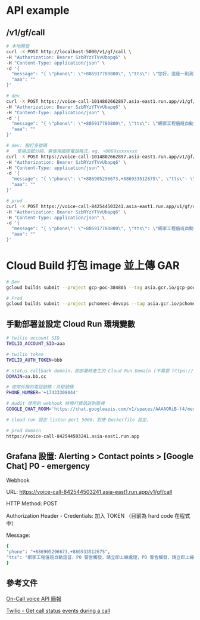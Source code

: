 # API example

## /v1/gf/call
```bash
# 本地開發
curl -X POST http://localhost:5000/v1/gf/call \
-H "Authorization: Bearer SzbRYzYTVvUbapq6" \
-H "Content-Type: application/json" \
-d '{
  "message": "{ \"phone\": \"+886917780800\", \"tts\": \"您好，這是一則測試語音。\" }",
  "aaa": ""
}'

# dev
curl -X POST https://voice-call-1014802662897.asia-east1.run.app/v1/gf/call \
-H "Authorization: Bearer SzbRYzYTVvUbapq6" \
-H "Content-Type: application/json" \
-d '{
  "message": "{ \"phone\": \"+886917780800\", \"tts\": \"網家工程值班自動語音，P0 警告觸發，請立即上線處理，P0 警告觸發，請立即上線處理，P0 警告觸發，請立即上線處理\" }",
  "aaa": ""
}'

# dev: 撥打多號碼
#   使用逗號分隔，需使用國際電話格式，eg. +8869xxxxxxxx
curl -X POST https://voice-call-1014802662897.asia-east1.run.app/v1/gf/call \
-H "Authorization: Bearer SzbRYzYTVvUbapq6" \
-H "Content-Type: application/json" \
-d '{
  "message": "{ \"phone\": \"+886905296673,+886933512675\", \"tts\": \"網家工程值班自動語音，P0 警告觸發，請立即上線處理，P0 警告觸發，請立即上線處理，P0 警告觸發，請立即上線處理\" }",
  "aaa": ""
}'

# prod
curl -X POST https://voice-call-842544503241.asia-east1.run.app/v1/gf/call \
-H "Authorization: Bearer SzbRYzYTVvUbapq6" \
-H "Content-Type: application/json" \
-d '{
  "message": "{ \"phone\": \"+886917780800\", \"tts\": \"網家工程值班自動語音，P0 警告觸發，請立即上線處理，P0 警告觸發，請立即上線處理，P0 警告觸發，請立即上線處理\" }",
  "aaa": ""
}'
```


# Cloud Build 打包 image 並上傳 GAR
```bash
# Dev
gcloud builds submit --project gcp-poc-384805 --tag asia.gcr.io/gcp-poc-384805/voice_call:rc0.1 .

# Prod
gcloud builds submit --project pchomeec-devops --tag asia.gcr.io/pchomeec-devops/voice_call:rc0.1 .
```

## 手動部署並設定 Cloud Run 環境變數
```bash
# twilio account SID
TWILIO_ACCOUNT_SID=aaa

# twilio token
TWILIO_AUTH_TOKEN=bbb

# status callback domain，即部署時產生的 Cloud Run Domain (不需要 https://)
DOMAIN=aa.bb.cc

# 使用外撥的電話號碼：月租號碼
PHONE_NUMBER='+17433308044'

# Audit 使用的 webhook 將撥打資訊送到窗裡
GOOGLE_CHAT_ROOM='https://chat.googleapis.com/v1/spaces/AAAAORiB-f4/messages?....'

# cloud run 設定 listen port 5000，對應 Dockerfile 設定。

# prod domain
https://voice-call-842544503241.asia-east1.run.app
```

## Grafana 設置: Alerting > Contact points > [Google Chat] P0 - emergency

Webhook

URL: https://voice-call-842544503241.asia-east1.run.app/v1/gf/call

HTTP Method: POST

Authorization Header - Credentials: 加入 TOKEN （目前為 hard code 在程式中） 

Message:
```bash
{
"phone": "+886905296673,+886933512675", 
"tts": "網家工程值班自動語音，P0 警告觸發，請立即上線處理，P0 警告觸發，請立即上線處理，P0 警告觸發，請立即上線處理"
}
```

## 參考文件
[On-Call voice API 簡報](https://docs.google.com/presentation/d/1zSnaBdJF1zqLWHDSM8kR7ZfaaCp7j5-rfLDCoruGUvs/edit#slide=id.p)

[Twilio - Get call status events during a call](https://www.twilio.com/docs/voice/make-calls#get-call-status-events-during-a-call)